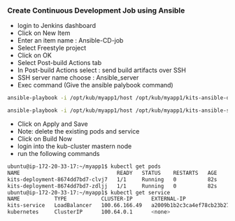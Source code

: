 ### Create Continuous Development Job using Ansible 
* login to Jenkins dashboard
* Click on New Item 
* Enter an item name : Ansible-CD-job
* Select Freestyle project
* Click on OK
* Select Post-build Actions tab
* In Post-build Actions select : send build artifacts over SSH
* SSH server name choose : Ansible_server
* Exec command (Give the ansible palybook command)
``` bash
ansible-playbook -i /opt/kub/myapp1/host /opt/kub/myapp1/kits-ansible-deploy.yml;

ansible-playbook -i /opt/kub/myapp1/host /opt/kub/myapp1/kits-ansible-service.yml
```
* Click on Apply and Save
* Note: delete the existing pods and service
* Click on Build Now
* login into the kub-cluster mastern node
* run the following commands
``` bash
ubuntu@ip-172-20-33-17:~/myapp1$ kubectl get pods
NAME                               READY   STATUS    RESTARTS   AGE
kits-deployment-8674dd7bd7-clvj7   1/1     Running   0          82s
kits-deployment-8674dd7bd7-zdljj   1/1     Running   0          82s
ubuntu@ip-172-20-33-17:~/myapp1$ kubectl get service
NAME           TYPE           CLUSTER-IP      EXTERNAL-IP                                                               PORT(S)          AGE
kits-service   LoadBalancer   100.66.166.49   a2009b1b2c3ca4ef78cb23b277586798-223794892.ap-south-1.elb.amazonaws.com   8080:31200/TCP   83s
kubernetes     ClusterIP      100.64.0.1      <none>                                                                    443/TCP          7h25m
```

